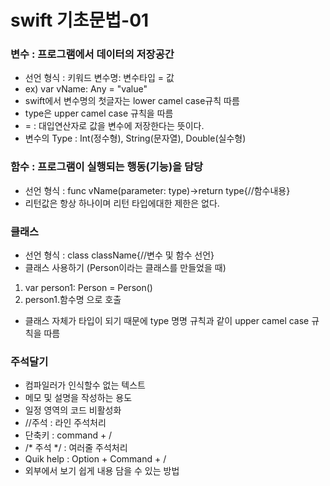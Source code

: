 swift 기초문법-01
====================
### 변수 : 프로그램에서 데이터의 저장공간
 
 - 선언 형식 : 키워드 변수명: 변수타입 = 값
 - ex) var vName: Any = "value"
 - swift에서 변수명의 첫글자는 lower camel case규칙 따름
 - type은 upper camel case 규칙을 따름
 - = : 대입연산자로 값을 변수에 저장한다는 뜻이다.
 - 변수의 Type : Int(정수형), String(문자열), Double(실수형)

### 함수 : 프로그램이 실행되는 행동(기능)을 담당
 - 선언 형식 : func vName(parameter: type)->return type{//함수내용}  
 - 리턴값은 항상 하나이며 리턴 타입에대한 제한은 없다.

### 클래스
 - 선언 형식 : class className{//변수 및 함수 선언}
 - 클래스 사용하기 (Person이라는 클래스를 만들었을 때)
  1. var person1: Person = Person()
  2. person1.함수명 으로 호출
 - 클래스 자체가 타입이 되기 때문에 type 명명 규칙과 같이 upper camel case 규칙을 따름

### 주석달기
 - 컴파일러가 인식할수 없는 텍스트
 - 메모 및 설명을 작성하는 용도
 - 일정 영역의 코드 비활성화
 - //주석 : 라인 주석처리
  - 단축키 : command + / 
 - /* 주석 */ : 여러줄 주석처리
 - Quik help : Option + Command + /
  - 외부에서 보기 쉽게 내용 담을 수 있는 방법 
      